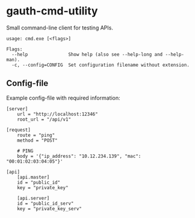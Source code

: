 # gauth-cmd-utility
Small command-line client for testing APIs.

    usage: cmd.exe [<flags>]
    
    Flags:
      --help               Show help (also see --help-long and --help-man).
      -c, --config=CONFIG  Set configuration filename without extension.

## Config-file

Example config-file with required information:

    [server]			
    	url = "http://localhost:12346"		
    	root_url = "/api/v1"		
    
    [request]
    	route = "ping"	
    	method = "POST"
    	
    	# PING
    	body = '{"ip_address": "10.12.234.139", "mac": "00:01:02:03:04:05"}'	
    
    [api]
    	[api.master]	
    	id = "public_id"
    	key = "private_key"	
    
    	[api.server]	
    	id = "public_id_serv"
    	key = "private_key_serv"
